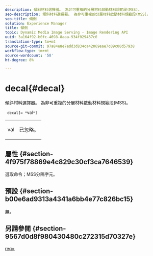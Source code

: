 ```yaml
---
description: 傾斜材料選擇器。 為非可重複的分層材料啟動材料規範段(MSS)。
seo-description: 傾斜材料選擇器。 為非可重複的分層材料啟動材料規範段(MSS)。
seo-title: 傾倒
solution: Experience Manager
title: 傾倒
topic: Dynamic Media Image Serving - Image Rendering API
uuid: 3a164f92-b0fc-4698-8aaa-934f029437c0
translation-type: tm+mt
source-git-commit: 97a84e8e7edd3d834ca42069eae7c09c00d57938
workflow-type: tm+mt
source-wordcount: '58'
ht-degree: 8%

---
```



# decal{#decal}

傾斜材料選擇器。 為非可重複的分層材料啟動材料規範段(MSS)。

` decal[= *`val`*]`

<table id="simpletable_35431F0E19B143528BD75C82CFBC5EE0"> 
 <tr class="strow"> 
  <td class="stentry"> <p> <span class="varname"> val  </span> </p> </td> 
  <td class="stentry"> <p>已忽略。 </p> </td> 
 </tr> 
</table>

## 屬性 {#section-4f975f78869e4c829c30cf3ca7646539}

選取命令；MSS分隔字元。

## 預設 {#section-b00e6ad9313a4341a6bb4e77c826bc15}

無。

## 另請參閱 {#section-9567d0d8f980430480c272315d70327e}

[req=](../../../../../ir-api/http-protocol/image-rendering-api-ref/c-ir-http-protocol-ref/c-ir-http-protocol-command-reference/r-ir-req.md#reference-792b1a663fb64261bd2de2a209b847fb)

